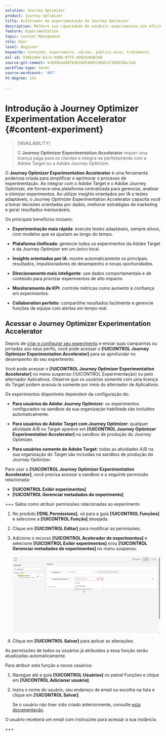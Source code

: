 ```yaml
---
solution: Journey Optimizer
product: journey optimizer
title: Acelerador de experimentação do Journey Optimizer
description: Melhore sua capacidade de conduzir experimentos com eficiência e gerar insights
feature: Experimentation
topic: Content Management
role: User
level: Beginner
keywords: conteúdo, experimento, vários, público-alvo, tratamento
exl-id: 938b148e-b2cd-4d8b-9f73-dd62420d6184
source-git-commit: 4c0d5be4d8783818453683190d1371b8516bc3a4
workflow-type: tm+mt
source-wordcount: '467'
ht-degree: 15%

---
```


# Introdução à Journey Optimizer Experimentation Accelerator {#content-experiment}

>[!AVAILABILITY]
>
>O **Journey Optimizer Experimentation Accelerator** requer uma licença paga para os clientes e integra-se perfeitamente com a Adobe Target ou a Adobe Journey Optimizer.

O **Journey Optimizer Experimentation Accelerator** é uma ferramenta poderosa criada para simplificar e aprimorar o processo de experimentação. Ao integrar com o Adobe Target e o Adobe Journey Optimizer, ele fornece uma plataforma centralizada para gerenciar, analisar e otimizar experimentos. Ao utilizar insights orientados por IA e testes adaptáveis, o Journey Optimizer Experimentation Accelerator capacita você a tomar decisões orientadas por dados, melhorar estratégias de marketing e gerar resultados mensuráveis.

Os principais benefícios incluem:

* **Experimentação mais rápida**: execute testes adaptáveis, sempre ativos, com modelos que se ajustam ao longo do tempo.

* **Plataforma Unificada**: gerencie todos os experimentos da Adobe Target e da Journey Optimizer em um único local.

* **Insights orientados por IA**: mostre automaticamente os principais resultados, impulsionadores de desempenho e novas oportunidades.

* **Direcionamento mais inteligente**: use dados comportamentais e de conteúdo para priorizar experimentos de alto impacto.

* **Monitoramento de KPI**: controle métricas como aumento e confiança em experimentos.

* **Collaboration perfeito**: compartilhe resultados facilmente e gerencie funções de equipe com alertas em tempo real.

## Acessar o Journey Optimizer Experimentation Accelerator

Depois de [criar e configurar seu experimento](content-experiment.md) e enviar suas campanhas ou jornadas aos seus perfis, você pode acessar o **[!UICONTROL Journey Optimizer Experimentation Accelerator]** para se aprofundar no desempenho do seu experimento.

Você pode acessar o **[!UICONTROL Journey Optimizer Experimentation Accelerator]** no menu suspenso [!UICONTROL Experimentação] ou pelo alternador Aplicativos. Observe que os usuários somente com uma licença do Target podem acessá-la somente por meio do alternador de Aplicativos.

Os experimentos disponíveis dependem da configuração do:

* **Para usuários do Adobe Journey Optimizer**: os experimentos configurados na sandbox da sua organização habilitada são incluídos automaticamente.

* **Para usuários do Adobe Target com Journey Optimizer**: qualquer atividade A/B no Target aparece em **[!UICONTROL Journey Optimizer Experimentation Accelerator]** na sandbox de produção do Journey Optimizer.

* **Para usuários somente do Adobe Target**: todas as atividades A/B na sua organização do Target são incluídas na sandbox de produção do Journey Optimizer.

Para usar o **[!UICONTROL Journey Optimizer Experimentation Accelerator]**, você precisa acessar a sandbox e a seguinte permissão relacionada:

* **[!UICONTROL Exibir experimentos]**
* **[!UICONTROL Gerenciar metadados do experimento]**

+++ Saiba como atribuir permissões relacionadas ao experimento

1. No produto **[!DNL Permissions]**, vá para a guia **[!UICONTROL Funções]** e selecione a **[!UICONTROL Função]** desejada.

1. Clique em **[!UICONTROL Editar]** para modificar as permissões.

1. Adicione o recurso **[!UICONTROL Acelerador de experimentos]** e selecione **[!UICONTROL Exibir experimentos]** e/ou **[!UICONTROL Gerenciar metadados de experimentos]** no menu suspenso.

   ![](assets/permissions-experiment.png)

1. Clique em **[!UICONTROL Salvar]** para aplicar as alterações.

As permissões de todos os usuários já atribuídos a essa função serão atualizadas automaticamente.

Para atribuir esta função a novos usuários:

1. Navegue até a guia **[!UICONTROL Usuários]** no painel Funções e clique em **[!UICONTROL Adicionar usuário]**.

1. Insira o nome do usuário, seu endereço de email ou escolha na lista e clique em **[!UICONTROL Salvar]**.

   Se o usuário não tiver sido criado anteriormente, consulte [esta documentação](https://experienceleague.adobe.com/pt-br/docs/experience-platform/access-control/abac/permissions-ui/users).

O usuário receberá um email com instruções para acessar a sua instância.

+++

<!--table style="table-layout:fixed"><tr style="border: 0;">
<td><img alt="Overview" href="experiment-accelerator-overview.md" src="assets/do-not-localize/experiments-2.jpeg">
<div align="center"><p><strong><a href="experiment-accelerator-overview.md">Overview</a></strong></p></div></td>
<td><img alt="Experiments" href="experiment-accelerator-monitor.md" src="assets/do-not-localize/experiment-overview.jpeg">
<div align="center"><p><strong><a href="experiment-accelerator-monitor.md">Experiments</a></strong></p></div></td>
<td><img alt="Metrics" href="experiment-accelerator-metrics.md" src="assets/do-not-localize/experiment-metrics.png">
<div align="center"><p><strong><a href="experiment-accelerator-metrics.md">Metrics</a></strong></p></div></td>
</tr></table-->

